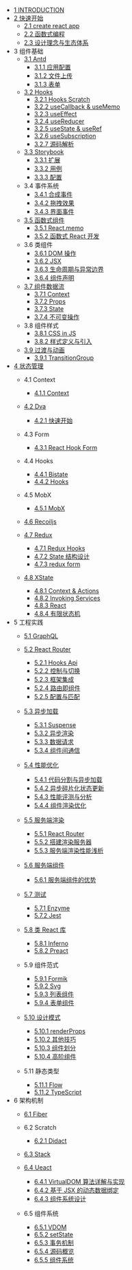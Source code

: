   - [1 INTRODUCTION](/INTRODUCTION.md)
  - [2 快速开始](/快速开始/README.md)
    - [2.1 create react app](/快速开始/create-react-app.md)
    - [2.2 函数式编程](/快速开始/函数式编程.md)
    - [2.3 设计理念与生态体系](/快速开始/设计理念与生态体系.md)
  - 3 组件基础
    - [3.1 Antd](/组件基础/Antd/README.md)
      - [3.1.1 应用配置](/组件基础/Antd/应用配置.md)
      - [3.1.2 文件上传](/组件基础/Antd/文件上传.md)
      - [3.1.3 表单](/组件基础/Antd/表单.md)
    - [3.2 Hooks](/组件基础/Hooks/README.md)
      - [3.2.1 Hooks Scratch](/组件基础/Hooks/Hooks%20Scratch.md)
      - [3.2.2 useCallback & useMemo](/组件基础/Hooks/useCallback%20&%20useMemo.md)
      - [3.2.3 useEffect](/组件基础/Hooks/useEffect.md)
      - [3.2.4 useReducer](/组件基础/Hooks/useReducer.md)
      - [3.2.5 useState & useRef](/组件基础/Hooks/useState%20&%20useRef.md)
      - [3.2.6 useSubscription](/组件基础/Hooks/useSubscription.md)
      - [3.2.7 源码解析](/组件基础/Hooks/源码解析.md)
    - [3.3 Storybook](/组件基础/Storybook/README.md)
      - [3.3.1 扩展](/组件基础/Storybook/扩展.md)
      - [3.3.2 用例](/组件基础/Storybook/用例.md)
      - [3.3.3 配置](/组件基础/Storybook/配置.md)
    - 3.4 事件系统
      - [3.4.1 合成事件](/组件基础/事件系统/合成事件.md)
      - [3.4.2 拖拽效果](/组件基础/事件系统/拖拽效果.md)
      - [3.4.3 界面事件](/组件基础/事件系统/界面事件.md)
    - [3.5 函数式组件](/组件基础/函数式组件/README.md)
      - [3.5.1 React.memo](/组件基础/函数式组件/React.memo.md)
      - [3.5.2 函数式 React 开发](/组件基础/函数式组件/函数式%20React%20开发.md)
    - 3.6 类组件
      - [3.6.1 DOM 操作](/组件基础/类组件/DOM%20操作.md)
      - [3.6.2 JSX](/组件基础/类组件/JSX.md)
      - [3.6.3 生命周期与异常边界](/组件基础/类组件/生命周期与异常边界.md)
      - [3.6.4 组件声明](/组件基础/类组件/组件声明.md)
    - [3.7 组件数据流](/组件基础/组件数据流/README.md)
      - [3.7.1 Context](/组件基础/组件数据流/Context.md)
      - [3.7.2 Props](/组件基础/组件数据流/Props.md)
      - [3.7.3 State](/组件基础/组件数据流/State.md)
      - [3.7.4 不可变操作](/组件基础/组件数据流/不可变操作.md)
    - 3.8 组件样式
      - [3.8.1 CSS in JS](/组件基础/组件样式/CSS-in-JS.md)
      - [3.8.2 样式定义与引入](/组件基础/组件样式/样式定义与引入.md)
    - [3.9 过渡与动画](/组件基础/过渡与动画/README.md)
      - [3.9.1 TransitionGroup](/组件基础/过渡与动画/TransitionGroup.md)
  - [4 状态管理](/状态管理/README.md)
    - 4.1 Context
      - [4.1.1 Context](/状态管理/Context/Context.md)
    - [4.2 Dva](/状态管理/Dva/README.md)
      - [4.2.1 快速开始](/状态管理/Dva/快速开始.md)
    - 4.3 Form
      - [4.3.1 React Hook Form](/状态管理/Form/React%20Hook%20Form.md)
    - 4.4 Hooks
      - [4.4.1 Bistate](/状态管理/Hooks/Bistate.md)
      - [4.4.2 Hooks](/状态管理/Hooks/Hooks.md)
    - 4.5 MobX
      - [4.5.1 MobX](/状态管理/MobX/MobX.md)
    - [4.6 Recoiljs](/状态管理/Recoiljs/README.md)
      
    - [4.7 Redux](/状态管理/Redux/README.md)
      - [4.7.1 Redux Hooks](/状态管理/Redux/Redux%20Hooks.md)
      - [4.7.2 State 结构设计](/状态管理/Redux/State%20结构设计.md)
      - [4.7.3 redux form](/状态管理/Redux/redux-form.md)
    - [4.8 XState](/状态管理/XState/README.md)
      - [4.8.1 Context & Actions](/状态管理/XState/Context%20&%20Actions.md)
      - [4.8.2 Invoking Services](/状态管理/XState/Invoking%20Services.md)
      - [4.8.3 React](/状态管理/XState/React.md)
      - [4.8.4 有限状态机](/状态管理/XState/有限状态机.md)
  - 5 工程实践
    - [5.1 GraphQL](/工程实践/GraphQL/README.md)
      
    - [5.2 React Router](/工程实践/React%20Router/README.md)
      - [5.2.1 Hooks Api](/工程实践/React%20Router/Hooks%20Api.md)
      - [5.2.2 控制与切换](/工程实践/React%20Router/控制与切换.md)
      - [5.2.3 框架集成](/工程实践/React%20Router/框架集成.md)
      - [5.2.4 路由即组件](/工程实践/React%20Router/路由即组件.md)
      - [5.2.5 配置与匹配](/工程实践/React%20Router/配置与匹配.md)
    - [5.3 异步加载](/工程实践/异步加载/README.md)
      - [5.3.1 Suspense](/工程实践/异步加载/Suspense.md)
      - [5.3.2 异步渲染](/工程实践/异步加载/异步渲染.md)
      - [5.3.3 数据请求](/工程实践/异步加载/数据请求.md)
      - [5.3.4 组件间通信](/工程实践/异步加载/组件间通信.md)
    - [5.4 性能优化](/工程实践/性能优化/README.md)
      - [5.4.1 代码分割与异步加载](/工程实践/性能优化/代码分割与异步加载.md)
      - [5.4.2 异步碎片化状态更新](/工程实践/性能优化/异步碎片化状态更新.md)
      - [5.4.3 性能评测与分析](/工程实践/性能优化/性能评测与分析.md)
      - [5.4.4 组件渲染优化](/工程实践/性能优化/组件渲染优化.md)
    - [5.5 服务端渲染](/工程实践/服务端渲染/README.md)
      - [5.5.1 React Router](/工程实践/服务端渲染/React%20Router.md)
      - [5.5.2 搭建渲染服务器](/工程实践/服务端渲染/搭建渲染服务器.md)
      - [5.5.3 服务端渲染性能浅析](/工程实践/服务端渲染/服务端渲染性能浅析.md)
    - [5.6 服务端组件](/工程实践/服务端组件/README.md)
      - [5.6.1 服务端组件的优势](/工程实践/服务端组件/服务端组件的优势.md)
    - [5.7 测试](/工程实践/测试/README.md)
      - [5.7.1 Enzyme](/工程实践/测试/Enzyme.md)
      - [5.7.2 Jest](/工程实践/测试/Jest.md)
    - [5.8 类 React 库](/工程实践/类%20React%20库/README.md)
      - [5.8.1 Inferno](/工程实践/类%20React%20库/Inferno.md)
      - [5.8.2 Preact](/工程实践/类%20React%20库/Preact.md)
    - 5.9 组件范式
      - [5.9.1 Formik](/工程实践/组件范式/Formik.md)
      - [5.9.2 Svg](/工程实践/组件范式/Svg.md)
      - [5.9.3 列表组件](/工程实践/组件范式/列表组件.md)
      - [5.9.4 表单组件](/工程实践/组件范式/表单组件.md)
    - [5.10 设计模式](/工程实践/设计模式/README.md)
      - [5.10.1 renderProps](/工程实践/设计模式/renderProps.md)
      - [5.10.2 其他技巧](/工程实践/设计模式/其他技巧.md)
      - [5.10.3 组件划分](/工程实践/设计模式/组件划分.md)
      - [5.10.4 高阶组件](/工程实践/设计模式/高阶组件.md)
    - 5.11 静态类型
      - [5.11.1 Flow](/工程实践/静态类型/Flow.md)
      - [5.11.2 TypeScript](/工程实践/静态类型/TypeScript.md)
  - 6 架构机制
    - [6.1 Fiber](/架构机制/Fiber/README.md)
      
    - 6.2 Scratch
      - [6.2.1 Didact](/架构机制/Scratch/Didact.md)
    - [6.3 Stack](/架构机制/Stack/README.md)
      
    - [6.4 Ueact](/架构机制/Ueact/README.md)
      - [6.4.1 VirtualDOM 算法详解与实现](/架构机制/Ueact/VirtualDOM%20算法详解与实现.md)
      - [6.4.2 基于 JSX 的动态数据绑定](/架构机制/Ueact/基于%20JSX%20的动态数据绑定.md)
      - [6.4.3 组件系统设计](/架构机制/Ueact/组件系统设计.md)
    - 6.5 组件系统
      - [6.5.1 VDOM](/架构机制/组件系统/VDOM.md)
      - [6.5.2 setState](/架构机制/组件系统/setState.md)
      - [6.5.3 事务机制](/架构机制/组件系统/事务机制.md)
      - [6.5.4 源码概览](/架构机制/组件系统/源码概览.md)
      - [6.5.5 组件系统](/架构机制/组件系统/组件系统.md)